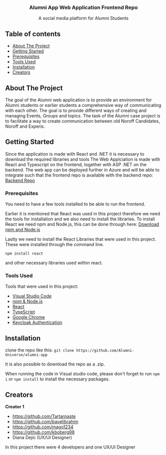 <p align="center">

  <h3 align="center">Alumni App Web Application Frontend Repo</h3>

  <p align="center">
    A social media platform for Alumni Students
  </p>
</p>


## Table of contents

- [About The Project](#about-the-project)
- [Getting Started](#getting-started)
- [Prerequisites](#prerequisites)
- [Tools Used](#tools-used)
- [Installation](#installation)
- [Creators](#creators)

## About The Project

The goal of the Alumni web application is to provide an environment for Alumni students or earlier students a comprehensive way of communicating with each other. The goal is to provide  different ways of creating and managing Events, Groups and topics. The task of the Alumni case project is to facilitate a way to create communication between old Noroff Candidates, Noroff and Experis.

## Getting Started

Since the application is made with React and .NET it is necessary to download the required libraries and tools
The Web Applciation is made with React and Typescript on the frontend, together with ASP .NET on the backend. The web app can be deployed further in Azure and will be able to integrate such that the frontend repo is available with the backend repo: [Backend Repo](https://github.com/Alumni-Universe/AlumniNetworkApi)

### Prerequisites

You need to have a few tools installed to be able to run the frontend.

Earlier it is mentioned that React was used in this project therefore we need the tools for installation and we also need to install the libraries. 
To install React we need npm and Node.js, this can be done through here: [Download npm and Node.js](https://docs.npmjs.com/downloading-and-installing-node-js-and-npm)

Lastly we need to install the React Libraries that were used in this project. These were installed through the command line.

`npm install react`

and other necessary libraries used within react.

### Tools Used

Tools that were used in this project:

- [Visual Studio Code](https://code.visualstudio.com/)
- [npm & Node.js](https://docs.npmjs.com/downloading-and-installing-node-js-and-npm)
- [React](#prerequisites)
- [TypeScript](https://www.typescriptlang.org/)
- [Google Chrome](https://www.google.com/chrome/?brand=YTUH&gclid=EAIaIQobChMIxITDhrrv_AIVIwjmCh0xXw1eEAAYASAAEgKHW_D_BwE&gclsrc=aw.ds)
- [Keycloak Authentication](https://www.keycloak.org/)

## Installation

clone the repo like this:
`git clone https://github.com/Alumni-Universe/alumni-app`

It is also possible to download the repo as a .zip.

When running the code in Visual studio code, please don't forget to run `npm i` or `npm install` to install the necessary packages.

## Creators

**Creator 1**

- <https://github.com/Tartarpaste>
- <https://github.com/bavelibrahim>
- <https://github.com/mago1234>
- <https://github.com/kboberg98>
- Diana Dejic (UX/UI Designer)

In this project there were 4 developers and one UX/UI Designer
